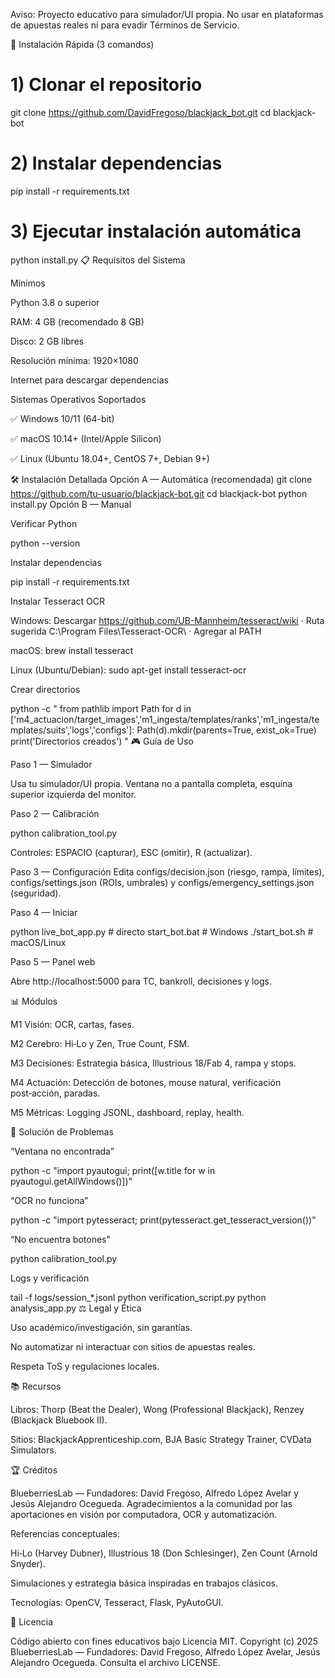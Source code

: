 Aviso: Proyecto educativo para simulador/UI propia. No usar en plataformas de apuestas reales ni para evadir Términos de Servicio.

🚀 Instalación Rápida (3 comandos)
# 1) Clonar el repositorio
git clone https://github.com/DavidFregoso/blackjack_bot.git
cd blackjack-bot


# 2) Instalar dependencias
pip install -r requirements.txt


# 3) Ejecutar instalación automática
python install.py
📋 Requisitos del Sistema

Mínimos

Python 3.8 o superior

RAM: 4 GB (recomendado 8 GB)

Disco: 2 GB libres

Resolución mínima: 1920×1080

Internet para descargar dependencias

Sistemas Operativos Soportados

✅ Windows 10/11 (64-bit)

✅ macOS 10.14+ (Intel/Apple Silicon)

✅ Linux (Ubuntu 18.04+, CentOS 7+, Debian 9+)

🛠 Instalación Detallada
Opción A — Automática (recomendada)
git clone https://github.com/tu-usuario/blackjack-bot.git
cd blackjack-bot
python install.py
Opción B — Manual

Verificar Python

python --version

Instalar dependencias

pip install -r requirements.txt

Instalar Tesseract OCR

Windows: Descargar https://github.com/UB-Mannheim/tesseract/wiki · Ruta sugerida C:\Program Files\Tesseract-OCR\ · Agregar al PATH

macOS: brew install tesseract

Linux (Ubuntu/Debian): sudo apt-get install tesseract-ocr

Crear directorios

python -c "
from pathlib import Path
for d in ['m4_actuacion/target_images','m1_ingesta/templates/ranks','m1_ingesta/templates/suits','logs','configs']:
    Path(d).mkdir(parents=True, exist_ok=True)
print('Directorios creados')
"
🎮 Guía de Uso

Paso 1 — Simulador

Usa tu simulador/UI propia. Ventana no a pantalla completa, esquina superior izquierda del monitor.

Paso 2 — Calibración

python calibration_tool.py

Controles: ESPACIO (capturar), ESC (omitir), R (actualizar).

Paso 3 — Configuración Edita configs/decision.json (riesgo, rampa, límites), configs/settings.json (ROIs, umbrales) y configs/emergency_settings.json (seguridad).

Paso 4 — Iniciar

python live_bot_app.py      # directo
start_bot.bat               # Windows
./start_bot.sh              # macOS/Linux

Paso 5 — Panel web

Abre http://localhost:5000 para TC, bankroll, decisiones y logs.

📊 Módulos

M1 Visión: OCR, cartas, fases.

M2 Cerebro: Hi‑Lo y Zen, True Count, FSM.

M3 Decisiones: Estrategia básica, Illustrious 18/Fab 4, rampa y stops.

M4 Actuación: Detección de botones, mouse natural, verificación post‑acción, paradas.

M5 Métricas: Logging JSONL, dashboard, replay, health.

🐛 Solución de Problemas

“Ventana no encontrada”

python -c "import pyautogui; print([w.title for w in pyautogui.getAllWindows()])"

“OCR no funciona”

python -c "import pytesseract; print(pytesseract.get_tesseract_version())"

“No encuentra botones”

python calibration_tool.py

Logs y verificación

tail -f logs/session_*.jsonl
python verification_script.py
python analysis_app.py
⚖️ Legal y Ética

Uso académico/investigación, sin garantías.

No automatizar ni interactuar con sitios de apuestas reales.

Respeta ToS y regulaciones locales.

📚 Recursos

Libros: Thorp (Beat the Dealer), Wong (Professional Blackjack), Renzey (Blackjack Bluebook II).

Sitios: BlackjackApprenticeship.com, BJA Basic Strategy Trainer, CVData Simulators.

🏆 Créditos

BlueberriesLab — Fundadores: David Fregoso, Alfredo López Avelar y Jesús Alejandro Ocegueda.
Agradecimientos a la comunidad por las aportaciones en visión por computadora, OCR y automatización.

Referencias conceptuales:

Hi‑Lo (Harvey Dubner), Illustrious 18 (Don Schlesinger), Zen Count (Arnold Snyder).

Simulaciones y estrategia básica inspiradas en trabajos clásicos.

Tecnologías: OpenCV, Tesseract, Flask, PyAutoGUI.

📄 Licencia

Código abierto con fines educativos bajo Licencia MIT.
Copyright (c) 2025 BlueberriesLab — Fundadores: David Fregoso, Alfredo López Avelar, Jesús Alejandro Ocegueda.
Consulta el archivo LICENSE.
